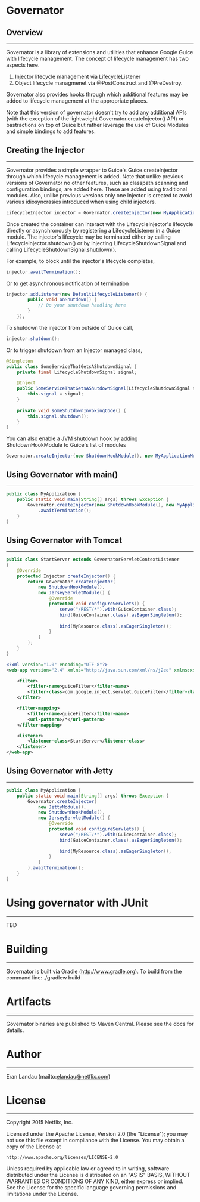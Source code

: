 # Governator
## Overview
-----------
Governator is a library of extensions and utilities that enhance Google Guice with
lifecycle management.  The concept of lifecycle management has two aspects here.
1.  Injector lifecycle management via LifecycleListener
2.  Object lifecycle managmenet via @PostConstruct and @PreDestroy.

Governator also provides hooks through which additional features may be added to 
lifecycle management at the appropriate places. 

Note that this version of governator doesn't try to add any additional APIs (with the exception of the lightweight Governator.createInjector() API) or bastractions on top of Guice but rather leverage the use of Guice Modules and simple bindings to add features.

## Creating the Injector
---------------------
Governator provides a simple wrapper to Guice's Guice.createInjector through which lifecycle management is added.  Note that unlike previous versions of Governator no other features, such as classpath scanning and configuration bindings, are added here.  These are added using traditional modules.  Also, unlike previous versions only one Injector is created to avoid various idiosyncrasies introduced when using child injectors. 

```java
LifecycleInjector injector = Governator.createInjector(new MyApplicationModule());
```

Once created the container can interact with the LifecycleInjector's lifecycle 
directly or asynchronously by registering a LifecycleListener in a Guice module.  The
injector's lifecycle may be terminated either by calling LifecycleInjector.shutdown()
or by injecting LifecycleShutdownSignal and calling LifecycleShutdownSignal.shutdown().

For example, to block until the injector's lifecycle completes,

```java
injector.awaitTermination();
```

Or to get asynchronous notification of termination
```java
injector.addListener(new DefaultLifecycleListener() {
        public void onShutdown() {
            // Do your shutdown handling here
        }
    });
```

To shutdown the injector from outside of Guice call,
```java
injector.shutdown();
```

Or to trigger shutdown from an Injector managed class,
```java
@Singleton
public class SomeServiceThatGetsAShutdownSignal {
    private final LifecycleShutdownSignal signal;

    @Inject
    public SomeServiceThatGetsAShutdownSignal(LifecycleShutdownSignal signal) {
    	this.signal = signal;
    }
    
    private void someShutdownInvokingCode() {
        this.signal.shutdown();
    }
}
```

You can also enable a JVM shutdown hook by adding ShutdownHookModule to Guice's list of modules 
```java
Governator.createInjector(new ShutdownHookModule(), new MyApplicationModule());
```

## Using Governator with main()
----------------------------------
```java
public class MyApplication {
	public static void main(String[] args) throws Exception {
		Governator.createInjector(new ShutdownHookModule(), new MyApplicationModule())
			.awaitTermination();
	}
}
```

## Using Governator with Tomcat
----------------------------
```java
public class StartServer extends GovernatorServletContextListener
{
    @Override
    protected Injector createInjector() {
        return Governator.createInjector(
        	new ShutdownHookModule(),
            new JerseyServletModule() {
                @Override
                protected void configureServlets() {
                    serve("/REST/*").with(GuiceContainer.class);
                    bind(GuiceContainer.class).asEagerSingleton();
                    
                    bind(MyResource.class).asEagerSingleton();
                }
            }
        );
    }
}
```

```xml
<?xml version="1.0" encoding="UTF-8"?>
<web-app version="2.4" xmlns="http://java.sun.com/xml/ns/j2ee" xmlns:xsi="http://www.w3.org/2001/XMLSchema-instance" xsi:schemaLocation="http://java.sun.com/xml/ns/j2ee/web-app_2_4.xsd">

    <filter>
        <filter-name>guiceFilter</filter-name>
        <filter-class>com.google.inject.servlet.GuiceFilter</filter-class>
    </filter>

    <filter-mapping>
        <filter-name>guiceFilter</filter-name>
        <url-pattern>/*</url-pattern>
    </filter-mapping>

    <listener>
        <listener-class>StartServer</listener-class>
    </listener>
</web-app>
```

## Using Governator with Jetty
---------------------------
```java
public class MyApplication {
	public static void main(String[] args) throws Exception {
		Governator.createInjector(
		    new JettyModule(),
        	new ShutdownHookModule(),
            new JerseyServletModule() {
                @Override
                protected void configureServlets() {
                    serve("/REST/*").with(GuiceContainer.class);
                    bind(GuiceContainer.class).asEagerSingleton();
                    
                    bind(MyResource.class).asEagerSingleton();
                }
            }
        ).awaitTermination();
    }
}
```

# Using governator with JUnit
--------------------------------
TBD

# Building
-----------

Governator is built via Gradle (http://www.gradle.org). To build from the command line:
    ./gradlew build

# Artifacts
----------

Governator binaries are published to Maven Central. Please see the docs for details.

# Author
-----------

Eran Landau (mailto:elandau@netflix.com)

# License
-----------

Copyright 2015 Netflix, Inc.

Licensed under the Apache License, Version 2.0 (the "License");
you may not use this file except in compliance with the License.
You may obtain a copy of the License at

    http://www.apache.org/licenses/LICENSE-2.0

Unless required by applicable law or agreed to in writing, software
distributed under the License is distributed on an "AS IS" BASIS,
WITHOUT WARRANTIES OR CONDITIONS OF ANY KIND, either express or implied.
See the License for the specific language governing permissions and
limitations under the License.
